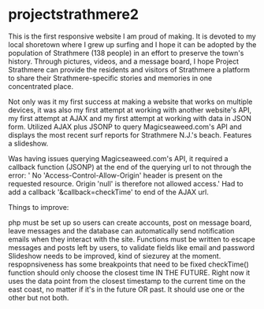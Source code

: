 # projectstrathmere2

This is the first responsive website I am proud of making. It is devoted to my local shoretown where I grew up surfing and I hope it can be adopted by the population of Strathmere (138 people) in an effort to preserve the town's history. Through pictures, videos, and a message board, I hope Project Strathmere can provide the residents and visitors of Strathmere a platform to share their Strathmere-specific stories and memories in one concentrated place.

Not only was it my first success at making a website that works on multiple devices, it was also my first attempt at working with another website's API, my first attempt at AJAX and my first attempt at working with data in JSON form. Utilized AJAX plus JSONP to query Magicseaweed.com's API and displays the most recent surf reports for Strathmere N.J.'s beach. Features a slideshow.

Was having issues querying Magicseaweed.com's API, it required a callback function (JSONP) at the end of the querying url to not through the error: ' No 'Access-Control-Allow-Origin' header is present on the requested resource. Origin 'null' is therefore not allowed access.' Had to add a callback '&callback=checkTime' to end of the AJAX url.

Things to improve:

php must be set up so users can create accounts, post on message board, leave messages and the database can automatically send notification emails when they interact with the site.
Functions must be written to escape messages and posts left by users, to validate fields like email and password
Slideshow needs to be improved, kind of siezurey at the moment.
respopnsiveness has some breakpoints that need to be fixed
checkTime() function should only choose the closest time IN THE FUTURE. Right now it uses the data point from the closest timestamp to the current time on the east coast, no matter if it's in the future OR past. It should use one or the other but not both.
